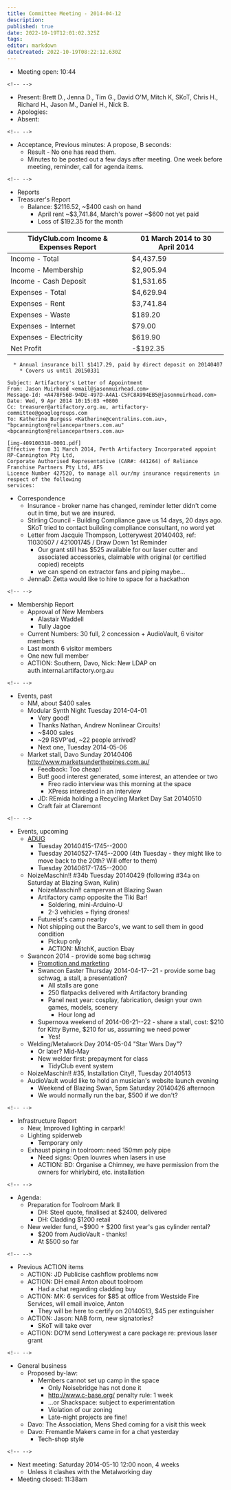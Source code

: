 ```yaml
---
title: Committee Meeting - 2014-04-12
description: 
published: true
date: 2022-10-19T12:01:02.325Z
tags: 
editor: markdown
dateCreated: 2022-10-19T08:22:12.630Z
---
```


-   Meeting open: 10:44

```{=html}
<!-- -->
```
-   Present: Brett D., Jenna D., Tim G., David O'M, Mitch K, SKoT, Chris H., Richard H., Jason M., Daniel H., Nick B.
-   Apologies:
-   Absent:

```{=html}
<!-- -->
```
-   Acceptance, Previous minutes: A propose, B seconds:
    -   Result - No one has read them.
    -   Minutes to be posted out a few days after meeting. One week before meeting, reminder, call for agenda items.

```{=html}
<!-- -->
```
-   Reports
-   Treasurer's Report
    -   Balance: \$2116.52, \~\$400 cash on hand
        -   April rent \~\$3,741.84, March's power \~\$600 not yet paid
        -   Loss of \$192.35 for the month

| TidyClub.com Income & Expenses Report | 01 March 2014 to 30 April 2014 |
|---------------------------------------|--------------------------------|
| Income - Total                        | \$4,437.59                     |
| Income - Membership                   | \$2,905.94                     |
| Income - Cash Deposit                 | \$1,531.65                     |
| Expenses - Total                      | \$4,629.94                     |
| Expenses - Rent                       | \$3,741.84                     |
| Expenses - Waste                      | \$189.20                       |
| Expenses - Internet                   | \$79.00                        |
| Expenses - Electricity                | \$619.90                       |
| Net Profit                            | -\$192.35                      |

      * Annual insurance bill $1417.29, paid by direct deposit on 20140407
        * Covers us until 20150331

    Subject: Artifactory's Letter of Appointment
    From: Jason Muirhead <email@jasonmuirhead.com>
    Message-Id: <A478F56B-94DE-497D-A4A1-C5FC8A994EB5@jasonmuirhead.com>
    Date: Wed, 9 Apr 2014 10:15:03 +0800
    Cc: treasurer@artifactory.org.au, artifactory-committee@googlegroups.com
    To: Katherine Burgess <Katherine@centralins.com.au>, "bpcannington@reliancepartners.com.au" <bpcannington@reliancepartners.com.au>

    [img-409100318-0001.pdf]
    Effective from 31 March 2014, Perth Artifactory Incorporated appoint RP-Cannington Pty Ltd,
    Corporate Authorised Representative (CAR#: 441264) of Reliance Franchise Partners Pty Ltd, AFS
    Licence Number 427520, to manage all our/my insurance requirements in respect of the following
    services:

-   Correspondence
    -   Insurance - broker name has changed, reminder letter didn't come out in time, but we are insured.
    -   Stirling Council - Building Compliance gave us 14 days, 20 days ago. SKoT tried to contact building compliance consultant, no word yet
    -   Letter from Jacquie Thompson, Lotterywest 20140403, ref: 11030507 / 421001745 / Draw Down 1st Reminder
        -   Our grant still has \$525 available for our laser cutter and associated accessories, claimable with original (or certified copied) receipts
        -   we can spend on extractor fans and piping maybe...
    -   JennaD: Zetta would like to hire to space for a hackathon

```{=html}
<!-- -->
```
-   Membership Report
    -   Approval of New Members
        -   Alastair Waddell
        -   Tully Jagoe
    -   Current Numbers: 30 full, 2 concession + AudioVault, 6 visitor members
    -   Last month 6 visitor members
    -   One new full member
    -   ACTION: Southern, Davo, Nick: New LDAP on auth.internal.artifactory.org.au

```{=html}
<!-- -->
```
-   Events, past
    -   NM, about \$400 sales
    -   Modular Synth Night Tuesday 2014-04-01
        -   Very good!
        -   Thanks Nathan, Andrew Nonlinear Circuits!
        -   \~\$400 sales
        -   \~29 RSVP'ed, \~22 people arrived?
        -   Next one, Tuesday 2014-05-06
    -   Market stall, Davo Sunday 20140406 <http://www.marketsunderthepines.com.au/>
        -   Feedback: Too cheap!
        -   But! good interest generated, some interest, an attendee or two
            -   Freo radio interview was this morning at the space
            -   XPress interested in an interview
        -   JD: REmida holding a Recycling Market Day Sat 20140510
        -   Craft fair at Claremont

```{=html}
<!-- -->
```
-   Events, upcoming
    -   [ADUG](http://adug.org.au/meetings/perth/next_meeting.html)
        -   Tuesday 20140415-1745--2000
        -   Tuesday 20140527-1745--2000 (4th Tuesday - they might like to move back to the 20th? Will offer to them)
        -   Tuesday 20140617-1745--2000
    -   NoizeMaschin!! \#34b Tuesday 20140429 (following \#34a on Saturday at Blazing Swan, Kulin)
        -   NoizeMaschin!! campervan at Blazing Swan
        -   Artifactory camp opposite the Tiki Bar!
            -   Soldering, mini-Arduino-U
            -   2-3 vehicles + flying drones!
        -   Futureist's camp nearby
        -   Not shipping out the Barco's, we want to sell them in good condition
            -   Pickup only
            -   ACTION: MitchK, auction Ebay
    -   Swancon 2014 - provide some bag schwag
        -   [Promotion and marketing](/projects/selfpromotion)
        -   Swancon Easter Thursday 2014-04-17--21 - provide some bag schwag, a stall, a presentation?
            -   All stalls are gone
            -   250 flatpacks delivered with Artifactory branding
            -   Panel next year: cosplay, fabrication, design your own games, models, scenery
                -   Hour long ad
        -   Supernova weekend of 2014-06-21--22 - share a stall, cost: \$210 for Kitty Byrne, \$210 for us, assuming we need power
            -   Yes!
    -   Welding/Metalwork Day 2014-05-04 "Star Wars Day"?
        -   Or later? Mid-May
        -   New welder first: prepayment for class
            -   TidyClub event system
    -   NoizeMaschin!! \#35, Installation City!!, Tuesday 20140513
    -   AudioVault would like to hold an musician's website launch evening
        -   Weekend of Blazing Swan, 5pm Saturday 20140426 afternoon
        -   We would normally run the bar, \$500 if we don't?

```{=html}
<!-- -->
```
-   Infrastructure Report
    -   New, Improved lighting in carpark!
    -   Lighting spiderweb
        -   Temporary only
    -   Exhaust piping in toolroom: need 150mm poly pipe
        -   Need signs: Open louvres when lasers in use
        -   ACTION: BD: Organise a Chimney, we have permission from the owners for whirlybird, etc. installation

```{=html}
<!-- -->
```
-   Agenda:
    -   Preparation for Toolroom Mark II
        -   DH: Steel quote, finalised at \$2400, delivered
        -   DH: Cladding \$1200 retail
    -   New welder fund, \~\$900 + \$200 first year's gas cylinder rental?
        -   \$200 from AudioVault - thanks!
        -   At \$500 so far

```{=html}
<!-- -->
```
-   Previous ACTION items
    -   ACTION: JD Publicise cashflow problems now
    -   ACTION: DH email Anton about toolroom
        -   Had a chat regarding cladding buy
    -   ACTION: MK: 6 services for \$85 at office from Westside Fire Services, will email invoice, Anton
        -   They will be here to certify on 20140513, \$45 per extinguisher
    -   ACTION: Jason: NAB form, new signatories?
        -   SKoT will take over
    -   ACTION: DO'M send Lotterywest a care package re: previous laser grant

```{=html}
<!-- -->
```
-   General business
    -   Proposed by-law:
        -   Members cannot set up camp in the space
            -   Only Noisebridge has not done it
            -   <http://www.c-base.org/> penalty rule: 1 week
            -   ...or Shackspace: subject to experimentation
            -   Violation of our zoning
            -   Late-night projects are fine!
    -   Davo: The Association, Mens Shed coming for a visit this week
    -   Davo: Fremantle Makers came in for a chat yesterday
        -   Tech-shop style

```{=html}
<!-- -->
```
-   Next meeting: Saturday 2014-05-10 12:00 noon, 4 weeks
    -   Unless it clashes with the Metalworking day
-   Meeting closed: 11:38am
